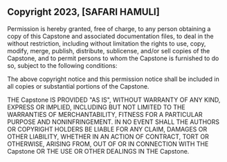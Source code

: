 ## Copyright 2023, [SAFARI HAMULI]

Permission is hereby granted, free of charge, to any person obtaining a copy of this Capstone and associated documentation files, to deal in the without restriction, including without limitation the rights to use, copy, modify, merge, publish, distribute, sublicense, and/or sell copies of the Capstone, and to permit persons to whom the Capstone is furnished to do so, subject to the following conditions:

The above copyright notice and this permission notice shall be included in all copies or substantial portions of the Capstone.

THE Capstone IS PROVIDED "AS IS", WITHOUT WARRANTY OF ANY KIND, EXPRESS OR IMPLIED, INCLUDING BUT NOT LIMITED TO THE WARRANTIES OF MERCHANTABILITY, FITNESS FOR A PARTICULAR PURPOSE AND NONINFRINGEMENT. IN NO EVENT SHALL THE AUTHORS OR COPYRIGHT HOLDERS BE LIABLE FOR ANY CLAIM, DAMAGES OR OTHER LIABILITY, WHETHER IN AN ACTION OF CONTRACT, TORT OR OTHERWISE, ARISING FROM, OUT OF OR IN CONNECTION WITH THE Capstone OR THE USE OR OTHER DEALINGS IN THE Capstone.
